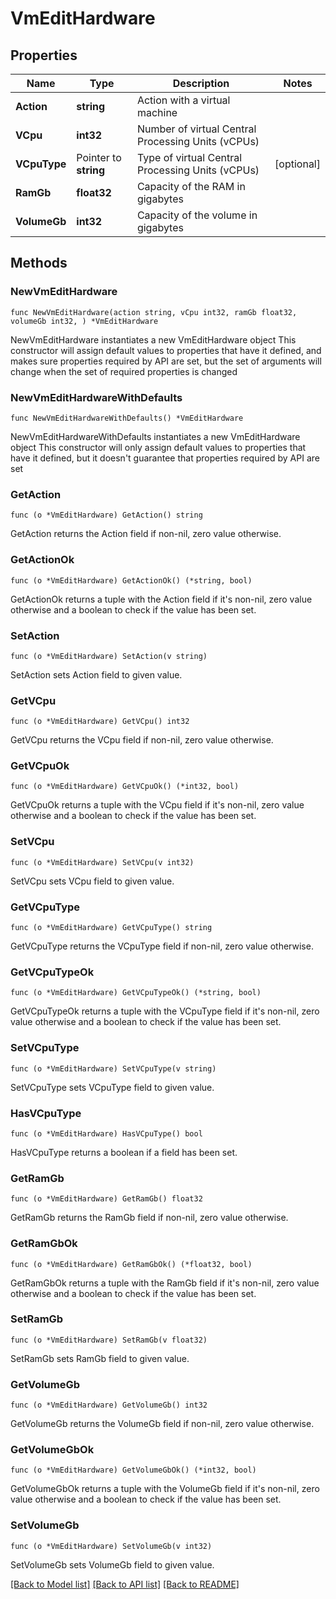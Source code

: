 # VmEditHardware

## Properties

Name | Type | Description | Notes
------------ | ------------- | ------------- | -------------
**Action** | **string** | Action with a virtual machine | 
**VCpu** | **int32** | Number of virtual Central Processing Units (vCPUs) | 
**VCpuType** | Pointer to **string** | Type of virtual Central Processing Units (vCPUs) | [optional] 
**RamGb** | **float32** | Capacity of the RAM in gigabytes | 
**VolumeGb** | **int32** | Capacity of the volume in gigabytes | 

## Methods

### NewVmEditHardware

`func NewVmEditHardware(action string, vCpu int32, ramGb float32, volumeGb int32, ) *VmEditHardware`

NewVmEditHardware instantiates a new VmEditHardware object
This constructor will assign default values to properties that have it defined,
and makes sure properties required by API are set, but the set of arguments
will change when the set of required properties is changed

### NewVmEditHardwareWithDefaults

`func NewVmEditHardwareWithDefaults() *VmEditHardware`

NewVmEditHardwareWithDefaults instantiates a new VmEditHardware object
This constructor will only assign default values to properties that have it defined,
but it doesn't guarantee that properties required by API are set

### GetAction

`func (o *VmEditHardware) GetAction() string`

GetAction returns the Action field if non-nil, zero value otherwise.

### GetActionOk

`func (o *VmEditHardware) GetActionOk() (*string, bool)`

GetActionOk returns a tuple with the Action field if it's non-nil, zero value otherwise
and a boolean to check if the value has been set.

### SetAction

`func (o *VmEditHardware) SetAction(v string)`

SetAction sets Action field to given value.


### GetVCpu

`func (o *VmEditHardware) GetVCpu() int32`

GetVCpu returns the VCpu field if non-nil, zero value otherwise.

### GetVCpuOk

`func (o *VmEditHardware) GetVCpuOk() (*int32, bool)`

GetVCpuOk returns a tuple with the VCpu field if it's non-nil, zero value otherwise
and a boolean to check if the value has been set.

### SetVCpu

`func (o *VmEditHardware) SetVCpu(v int32)`

SetVCpu sets VCpu field to given value.


### GetVCpuType

`func (o *VmEditHardware) GetVCpuType() string`

GetVCpuType returns the VCpuType field if non-nil, zero value otherwise.

### GetVCpuTypeOk

`func (o *VmEditHardware) GetVCpuTypeOk() (*string, bool)`

GetVCpuTypeOk returns a tuple with the VCpuType field if it's non-nil, zero value otherwise
and a boolean to check if the value has been set.

### SetVCpuType

`func (o *VmEditHardware) SetVCpuType(v string)`

SetVCpuType sets VCpuType field to given value.

### HasVCpuType

`func (o *VmEditHardware) HasVCpuType() bool`

HasVCpuType returns a boolean if a field has been set.

### GetRamGb

`func (o *VmEditHardware) GetRamGb() float32`

GetRamGb returns the RamGb field if non-nil, zero value otherwise.

### GetRamGbOk

`func (o *VmEditHardware) GetRamGbOk() (*float32, bool)`

GetRamGbOk returns a tuple with the RamGb field if it's non-nil, zero value otherwise
and a boolean to check if the value has been set.

### SetRamGb

`func (o *VmEditHardware) SetRamGb(v float32)`

SetRamGb sets RamGb field to given value.


### GetVolumeGb

`func (o *VmEditHardware) GetVolumeGb() int32`

GetVolumeGb returns the VolumeGb field if non-nil, zero value otherwise.

### GetVolumeGbOk

`func (o *VmEditHardware) GetVolumeGbOk() (*int32, bool)`

GetVolumeGbOk returns a tuple with the VolumeGb field if it's non-nil, zero value otherwise
and a boolean to check if the value has been set.

### SetVolumeGb

`func (o *VmEditHardware) SetVolumeGb(v int32)`

SetVolumeGb sets VolumeGb field to given value.



[[Back to Model list]](../README.md#documentation-for-models) [[Back to API list]](../README.md#documentation-for-api-endpoints) [[Back to README]](../README.md)


